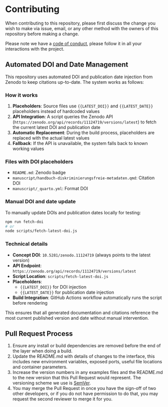 # Contributing

When contributing to this repository, please first discuss the change you wish to make via issue,
email, or any other method with the owners of this repository before making a change.

Please note we have a [code of conduct](CODE_OF_CONDUCT.md), please follow it in all your interactions with the project.

## Automated DOI and Date Management

This repository uses automated DOI and publication date injection from Zenodo to keep citations up-to-date. The system works as follows:

### How it works

1. **Placeholders**: Source files use `{{LATEST_DOI}}` and `{{LATEST_DATE}}` placeholders instead of hardcoded values
2. **API Integration**: A script queries the Zenodo API (`https://zenodo.org/api/records/11124719/versions/latest`) to fetch the current latest DOI and publication date
3. **Automatic Replacement**: During the build process, placeholders are replaced with the actual latest values
4. **Fallback**: If the API is unavailable, the system falls back to known working values

### Files with DOI placeholders

- `README.md`: Zenodo badge
- `manuscript/handbuch-diskriminierungsfreie-metadaten.qmd`: Citation DOI
- `manuscript/_quarto.yml`: Format DOI

### Manual DOI and date update

To manually update DOIs and publication dates locally for testing:

```bash
npm run fetch-doi
# or
node scripts/fetch-latest-doi.js
```

### Technical details

- **Concept DOI**: `10.5281/zenodo.11124719` (always points to the latest version)
- **API Endpoint**: `https://zenodo.org/api/records/11124719/versions/latest`
- **Script Location**: `scripts/fetch-latest-doi.js`
- **Placeholders**:
  - `{{LATEST_DOI}}` for DOI injection
  - `{{LATEST_DATE}}` for publication date injection
- **Build Integration**: GitHub Actions workflow automatically runs the script before rendering

This ensures that all generated documentation and citations reference the most current published version and date without manual intervention.

## Pull Request Process

1. Ensure any install or build dependencies are removed before the end of the layer when doing a
   build.
2. Update the README.md with details of changes to the interface, this includes new environment
   variables, exposed ports, useful file locations and container parameters.
3. Increase the version numbers in any examples files and the README.md to the new version that this
   Pull Request would represent. The versioning scheme we use is [SemVer](http://semver.org/).
4. You may merge the Pull Request in once you have the sign-off of two other developers, or if you
   do not have permission to do that, you may request the second reviewer to merge it for you.
